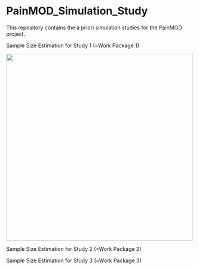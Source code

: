 # PainMOD_Simulation_Study
This repository contains the a priori simulation studies for the PainMOD project.

Sample Size Estimation for Study 1 (=Work Package 1)

<img src="https://github.com/LoefflerMartin/PainMOD_Simulation_Study/assets/95685062/48ddf555-5fb3-41a8-8ccc-1a6d212639c7" width="500">

Sample Size Estimation for Study 2 (=Work Package 2)

Sample Size Estimation for Study 3 (=Work Package 3)

